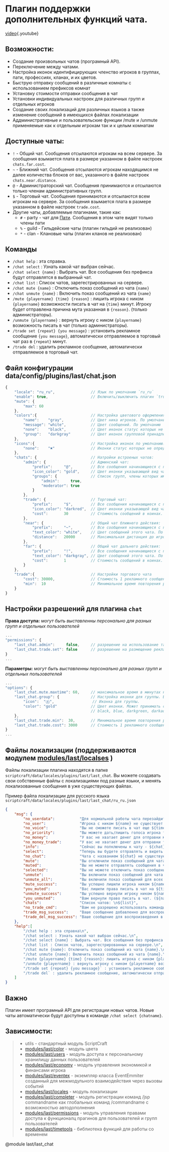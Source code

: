<!-- TITLE: chat -->
<!-- SUBTITLE: Описание плагина `chat` -->

# Плагин поддержки дополнительных функций чата.

[video](https://gaming.youtube.com/watch?v=_4BO6qpglt8&feature=share){.youtube}


## Возможности:
- Создание произвольных чатов (програмный API).
- Переключение между чатами.
- Настройка иконок идентифицирующих членство игроков в группах, пати, профессиях, кланах, и их цветов.
- Быструю отправку сообщений в различные комнаты с использованием префиксов комнат
- Установку стоимости отправки сообщения в чат
- Установки индивидуальных настроек для различных групп и отдельных игроков
- Создание своих локализаций для различных языков а также изменение сообщений в имеющихся файлах локализации
- Аддминистративные и пользовательские функции /mute и /unmute применяемые как к отдельным игрокам так и к целым комнатам

## Доступные чаты:
- `!` - Общий чат. Сообщения отсылаются игрокам на всем сервере. За сообщения взымается плата в размере указанном в файле настроек `chats.far.cost`.
- `~` - Ближний чат. Сообщения отсылаются игрокам находящимся не далее количества блоков от вас, указанного в файле настроек `chats.near.distance`.
- `@` - Администраторский чат. Сообщения принимаются и отсылаются только членам административных групп.
- `$` - Торговый чат. Сообщения принимаются и отсылаются всем игрокам на сервере. За сообщения взымается плата в размере указанном в файле настроек `trade.cost`.
- Другие чаты, добавляемые плагинами, такие как:
  - `#` - party - чат для [Пати](/plugins/party). Сообщения в этом чате видят только члены пати
  - `%` - guild - Гильдейские чаты (плагин гильдий не реализован)
  - `*` - clan - Клановые чаты (плагин кланов не реализован)

## Команды
- `/chat help` : эта справка.
- `/chat select` : Узнать какой чат выбран сейчас.
- `/chat select {name}` :  Выбрать чат. Все сообщения без префикса будут отправлятся в выбранный чат.
- `/chat list` : Список чатов, зарегестрированных на сервере.
- `/chat mute {name}` : Отключить показ сообщений из чата `{name}`
- `/chat unmute {name}` : Включить показ сообщений из чата `{name}`
- `/mute {playername} {time} {reason}` : лишить игрока с ником `{playername}` возможности писать в чат на `{time}` минут. Игроку будет отправлена причина мута указанная в `{reason}`. (только администраторы).
- `/unmute {playername}` : вернуть игроку с ником `{playername}` возможность писать в чат (только администраторы).
- `/trade set {repeat} {you message}` : установить рекламное сообщение `{you message}`, автоматически отправляемое в торговый чат раз в `{repeat}` минут.
- `/trade del` : удалить рекламное сообщение, автоматически отправляемое в торговый чат.

## Файл конфигурации data/config/plugins/last/chat.json
```js
{
    "locale": "ru_ru",                // Язык по умолчанию `ru_ru`
    "enable": true,                   // Включить/выключить плагин `true`/`false`
    "mute": {
        "max": 60
    },
    "colors":{                        // Настройка цветового оформления чата. Включает подпункты:
        "name":    "gray",            // Цвет ника игроков. По умолчанию `gray`
        "message": "white",           // Цвет сообщений. По умолчанию `white`
        "none":    "black",           // Цвет иконок статус которых не определен. По умолчанию `black`
        "group":   "darkgray"         // Цвет иконок групповой принадлежности. По умолчанию `darkgray` если не переопределен в групповых настройках модуля `modules/last/permissions`
    },
    "icons":{                         // Настройка иконок по умолчанию. Включает подпункты:
        "none":    "✖"                // Иконки статус которых не определен. По умолчанию `✖`
    },
    "chats": {                        // Натройки встроеных чатов:
        "admin": {                    // Админский чат:
            "prefix":     "@",        // Все сообщения начинающиеся с префикса будут отправлятся в админский чат. По умолчаню `@`
            "icon_color": "gold",     // Цвет иконки указывающей вид чата, По умолчанию `gold`
            "groups": {               // Список групп, члены которых имеют доступ к этому чату. По умолчанию `{ "admin": true, "moderator": true }`
                "admin":     true,
                "moderator": true
            }
        },
        "trade": {                    // Торговый чат:
            "prefix":     "$",        // Все сообщения начинающиеся с префикса будут отправлятся в админский чат. По умолчаню `$`
            "icon_color": "darkred",  // Цвет иконки указывающей вид чата, По умолчанию `darkred`
            "cost":       30          // Стоимость сообщений в коинах.
        },
        "near": {                     // Общий чат ближнего действия:
            "prefix":     "~",        // Все сообщения начинающиеся с префикса будут отправлятся в админский чат. По умолчаню `~`
            "text_color": "white",    // Цвет сообщений этого чата. По умолчанию `white`
            "distance":   20000       // Максимальная дистанция до игроков, которым будут отправлятся сообщения этого чата. По умолчанию `500`.
        },
        "far": {                      // Общий чат дальнего действия:
            "prefix":     "!",        // Все сообщения начинающиеся с префикса будут отправлятся в админский чат. По умолчаню `!`
            "text_color": "darkgray", // Цвет сообщений этого чата. По умолчанию `darkgray`
            "cost":       1           // Стоимость сообщений в коинах. По умолчанию `30`
        }
    },
    "trade":{                         // Настройки торгового чата
        "cost": 30000,                // Стоимость 1 рекламного сообщения повторяющегося через промежутки времени равные `last_chat.trade.min`. По умолчанию `30000`.
        "min":  10                    // Минимальное время повторения рекламного сообщения. По умолчанию `10`.
    }
}
```

## Настройки разрешений для плагина `chat` 

**Права доступа:** *могут быть выставленны персонально для разных групп и отдельных пользователей*
```js
...
"permissions": {
    "last_chat.admin":     false,     // разрешение на использование таких команд как /mute и /unmute
    "last_chat.trade.set": false      // разрешение на размещение рекламы в торговом чате с помощью команды `/trade set ...`
}
...
```

**Параметры:** *могут быть выставленны персонально для разных групп и отдельных пользователей*
```js
...
"options": {
    "last_chat.mute.maxtime": 60,     // максимальное время в минутах на которое можно лишить игрока право писать в чат.
    "last_chat.group": {              // Настройка иконки для группы. Включает подпункты:
        "icon":  "Ⓐ",                 // Иконка для группы.
        "color": "gold"               // Цвет иконки. Может принимать следующие значения:  
                                      // black, blue, darkgreen, darkaqua, darkred, purple, gold, gray, darkgray, indigo, brightgreen, aqua, red, pink, yellow, white
    },
    "last_chat.trade.min":  30,       // Минимальное время повторения рекламного сообщения в минутах.
    "last_chat.trade.cost": 3000      // Стоимость 1 рекламного сообщения повторяющегося через промежутки времени равные last_chat.trade.min.
}
...
```

## Файлы локализации (поддерживаются модулем [modules/last/localses](/modiles/locales) )

Файлы локализации плагина находятся в папке `scriptcraft/data/locales/plugins/last/last_chat`. Вы можете создавать свои собственные файлы с локализациями под разные языки, и менять локализованные сообщения в уже существующих файлах.

Пример файла локализации для русского языка `scriptcraft/data/locales/plugins/last/last_chat/ru_ru.json`
```json
{
    "msg": {
        "no_userdata":           "Для нормальной работы чата перезайдите на сервер.\n",
        "no_user":               "Игрока с ником ${name} не существует.\n",
        "no_voice":              "Вы не сможете писать в чат еще ${time} мин.\n",
        "no_priority":           "Вы можете дать/лишить голоса игрока только если у него уровень прав ниже чем у вас.\n",
        "no_money":              "У вас не хватает денег для отправки межконтинентальной СМС. Ее стоимость - ${cost} коинов\n",
        "no_money_trade":        "У вас не хватает денег для отправки торгового предложения. Его стоимость - ${cost} коинов\n",        
        "info":                  "Сейчас вы полключены к чату - ${chat}\n",
        "select":                "Теперь вы будете отправлять и видеть сообщения только для чата - ${chat}\n",
        "no_chat":               "Чата с названием ${chat} не существует\n",
        "mute":                  "Вы отключили показ сообщений для чата - ${chat}\n",
        "muted":                 "Вы не можете отправлять сообщения в чат ${chat} пока не снимите с него блокировку командой /chat unmute ${chat}.\n",
        "selected":              "Вы не можете отключить показ сообщений для этого чата! Чат ${chat} сейчас активен.\n",
        "unmute":                "Вы включили показ сообщений для чата - ${chat}\n",
        "unmute_all":            "Вы включили показ сообщений для всех чатов\n",
        "mute_success":          "Вы успешно лишили игрока ником ${name} права писать в чат на ${time} мин.\n",
        "you_muted":             "Вас лишили права писать в чат на ${time} мин. (${name} - ${reason})\n",
        "unmute_success":        "Вы успешно вернули игроку ником ${name} право писать в чат.\n",
        "you_unmuted":           "Вам вернули право писать в чат. (${name} - ${reason})\n",
        "chats":                 "Список чатов: \n${list}",
        "no_trade_cmd":          "Вам не разрешено использовать команды группы /trade\n",
        "trade_msg_success":     "Ваше сообщение добавленно для воспроизведения в торговом чате раз в ${time} мин. за ${cost}$ каждое\n",
        "trade_del_msg_success": "Ваше сообщение для воспроизведения в торговом чате удалено\n"
    },
    "help":[
        "/chat help : эта справка\n",
        "/chat select : Узнать какой чат выбран сейчас.\n",
        "/chat select {name} : Выбрать чат. Все сообщения без префикса будут отправлятся в выбранный чат.\n",
        "/chat list : Список чатов, зарегестрированных на сервере.\n",
        "/chat mute {name}: Отключить показ сообщений из чата {name}.\n",
        "/chat unmute {name}: Включить показ сообщений из чата {name}.\n",
        "/mute {playername} {time} {reason}: лишить игрока с ником {playername} возможности писать в чат на {time} минут. Игроку будет отправлена причина мута указанная в {reason}. (только администраторы).\n",
        "/unmute {playername} : вернуть игроку с ником {playername} возможность писать в чат (только администраторы).\n",
        "/trade set {repeat} {you message}` : установить рекламное сообщение {you message}, автоматически отправляемое в торговый чат раз в {repeat} минут.\n",
        "/trade del` : удалить рекламное сообщение, автоматически отправляемое в торговый чат.\n"
    ]
}
```

## Важно
Плагин имеет програмный API для регистрации новых чатов. Новые чаты автоматически будут доступны в команде `/chat select {chatname}`.

## Зависимости:
> - utils - стандартный модуль ScriptCraft
> - [modules/last/color](/modules/color)       - модуль цвета
> - [modules/last/users](/modules/users)       - модуль доступа к персональному хранилищу данных пользователей
> - [modules/last/economy](/modules/economy)     - модуль управления экономикой и финансами игрока
> - [modules/last/eventex](/modules/eventex)     - экземпляр класса EventEmmiter созданный для межмодульного взаимодействия через вызовы событий
> - [modules/last/locales](/modules/locales)     - модуль локализации
> - [modules/last/completer](/modules/completer)   - модуль регистрации команд /jsp commandname как глобальных команд /commandname с возможностью автодополнения
> - [modules/last/permissions](/modules/permissions) - модуль управления правами доступа к функционалц прагинов для пользователей и групп пользователей
> - [modules/last/timetools](/modules/timetools)   - библиотека функций для работы со временем

@module last/last_chat
